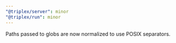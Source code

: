 ```yaml
---
"@triplex/server": minor
"@triplex/run": minor
---
```


Paths passed to globs are now normalized to use POSIX separators.
